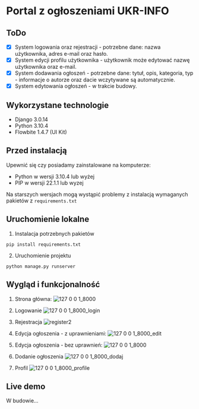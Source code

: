 # Portal z ogłoszeniami UKR-INFO

## ToDo
- [x] System logowania oraz rejestracji - potrzebne dane: nazwa użytkownika, adres e-mail oraz hasło.
- [x] System edycji profilu użytkownika - użytkownik może edytować nazwę użytkownika oraz e-mail.
- [x] System dodawania ogłoszeń - potrzebne dane: tytuł, opis, kategoria, typ - informacje o autorze oraz dacie wczytywane są automatycznie.
- [x] System edytowania ogłoszeń - w trakcie budowy.

## Wykorzystane technologie
- Django 3.0.14 
- Python 3.10.4 
- Flowbite 1.4.7 (UI Kit)

## Przed instalacją
Upewnić się czy posiadamy zainstalowane na komputerze:
 - Python w wersji 3.10.4 lub wyżej
 - PIP w wersji 22.1.1 lub wyzej
 
 Na starszych wersjach mogą wystąpić problemy z instalacją wymaganych pakietów z `requirements.txt`

## Uruchomienie lokalne
1. Instalacja potrzebnych pakietów
```
pip install requirements.txt 
```

2. Uruchomienie projektu
```
python manage.py runserver
```

## Wygląd i funkcjonalność

1. Strona główna:
![127 0 0 1_8000](https://user-images.githubusercontent.com/40581509/176994915-e1dd30ba-57c1-4725-b46c-b9ca9adbabc2.png)

2. Logowanie
![127 0 0 1_8000_login](https://user-images.githubusercontent.com/40581509/176994921-90f09ffb-b83a-4de9-97c0-3ff08563db60.png)

3. Rejestracja
![register2](https://user-images.githubusercontent.com/40581509/176995003-79717c6f-606b-41de-a776-4bf36360fb01.png)


4. Edycja ogłoszenia - z uprawnieniami:
![127 0 0 1_8000_edit](https://user-images.githubusercontent.com/40581509/176994927-acf43b1c-018a-4f48-97e2-c9fb5a53a1d1.png)


5. Edycja ogłoszenia - bez uprawnień:
![127 0 0 1_8000](https://user-images.githubusercontent.com/40581509/176994915-e1dd30ba-57c1-4725-b46c-b9ca9adbabc2.png)

6. Dodanie ogłoszenia
![127 0 0 1_8000_dodaj](https://user-images.githubusercontent.com/40581509/176994942-00cc1bbc-e80b-419a-a576-bfa14f43b72b.png)

7. Profil
![127 0 0 1_8000_profile](https://user-images.githubusercontent.com/40581509/176994959-c1f38470-7146-48ff-a7d4-660f7978af38.png)






## Live demo
W budowie...
